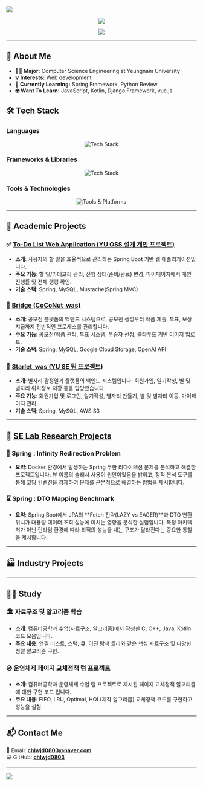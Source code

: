 <img src="https://capsule-render.vercel.app/api?type=waving&color=FFA500&height=300&section=header&text=Jung%20Choi&fontSize=80&width=100%" />

<p align="center">
  <img src="https://github-readme-stats.vercel.app/api?username=chlwjd0803&show_icons=true&theme=tokyonight" />
</p>

<p align="center">
  <a href="https://github.com/anuraghazra/github-readme-stats">
    <img src="https://github-readme-stats.vercel.app/api/top-langs/?username=chlwjd0803&layout=compact&theme=tokyonight" />
  </a>
</p>

---

## 🚀 About Me
- **👨‍🎓 Major:** Computer Science Engineering at Yeungnam University
- **💡 Interests:** Web development
- **📌 Currently Learning:** Spring Framework, Python Review
- **🤓 Want To Learn:** JavaScript, Kotlin, Django Framework, vue.js

## 🛠️ Tech Stack
### **Languages**
<p align="center">
  <img src="https://skillicons.dev/icons?i=java" alt="Tech Stack"/>
</p>

### **Frameworks & Libraries**
<p align="center">
  <img src="https://skillicons.dev/icons?i=spring" alt="Tech Stack"/>
</p>

### **Tools & Technologies**
<p align="center">
  <img src="https://skillicons.dev/icons?i=mysql,git,aws,docker" alt="Tools & Platforms"/>
</p>

---

## 📂 Academic Projects
### ✅ **[To-Do List Web Application (YU OSS 설계 개인 프로젝트)](https://github.com/chlwjd0803/Todo-List_Project_repo)**
- **소개**: 사용자의 할 일을 효율적으로 관리하는 Spring Boot 기반 웹 애플리케이션입니다.
- **주요 기능**: 할 일/카테고리 관리, 진행 상태(준비/완료) 변경, 마이페이지에서 개인 진행률 및 전체 랭킹 확인.
- **기술 스택**: Spring, MySQL, Mustache(Spring MVC)


### 🌉 **[Bridge (CoCoNut_was)](https://github.com/Likelion-YeungNam-Univ/CoCoNut-was)**
- **소개**: 공모전 플랫폼의 백엔드 시스템으로, 공모전 생성부터 작품 제출, 투표, 보상 지급까지 전반적인 프로세스를 관리합니다.
- **주요 기능**: 공모전/작품 관리, 투표 시스템, 우승자 선정, 클라우드 기반 이미지 업로드.
- **기술 스택**: Spring, MySQL, Google Cloud Storage, OpenAI API


### 🌌 **[Starlet_was (YU SE 팀 프로젝트)](https://github.com/2025-YU-SE-Project/Starlet_was)**
- **소개**: 별자리 감정일기 플랫폼의 백엔드 시스템입니다. 회원가입, 일기작성, 별 및 별자리 위치정보 저장 등을 담당했습니다.
- **주요 기능**: 회원가입 및 로그인, 일기작성, 별자리 만들기, 별 및 별자리 이동, 마이페이지 관리
- **기술 스택**: Spring, MySQL, AWS S3

---

## 🧐 **[SE Lab Research Projects](https://github.com/chlwjd0803/YU_SE_Lab)**  
### 🔁 Spring : Infinity Redirection Problem
- **요약**: Docker 환경에서 발생하는 Spring 무한 리다이렉션 문제를 분석하고 해결한 프로젝트입니다. 뷰 이름의 슬래시 사용이 원인이었음을 밝히고, 정적 분석 도구를 통해 코딩 컨벤션을 강제하여 문제를 근본적으로 해결하는 방법을 제시합니다.

### ⌛️ Spring : DTO Mapping Benchmark
- **요약**: Spring Boot에서 JPA의 **Fetch 전략(LAZY vs EAGER)**과 DTO 변환 위치가 대용량 데이터 조회 성능에 미치는 영향을 분석한 실험입니다. 특정 아키텍처가 아닌 런타임 환경에 따라 최적의 성능을 내는 구조가 달라진다는 중요한 통찰을 제시합니다.

---

## 🏭 Industry Projects

---

## 👨‍🎓 Study
### 🏛️ **자료구조 및 알고리즘 학습**
- **소개**: 컴퓨터공학과 수업(자료구조, 알고리즘)에서 작성한 C, C++, Java, Kotlin 코드 모음입니다.
- **주요 내용**: 연결 리스트, 스택, 큐, 이진 탐색 트리와 같은 핵심 자료구조 및 다양한 정렬 알고리즘 구현.

### 💿 **운영체제 페이지 교체정책 텀 프로젝트**
- **소개**: 컴퓨터공학과 운영체제 수업 텀 프로젝트로 제시된 페이지 교체정책 알고리즘에 대한 구현 코드 입니다.
- **주요 내용**: FIFO, LRU, Optimal, HOL(제작 알고리즘) 교체정책 코드를 구현하고 성능을 실험. 

---

## 📬 Contact Me
📧 Email: **chlwjd0803@naver.com**  
💻 GitHub: **[chlwjd0803](https://github.com/chlwjd0803)**  

---

<img src="https://capsule-render.vercel.app/api?type=waving&color=6495ED&height=300&section=footer&text=Thank%20You!&fontSize=80&width=100%" />
